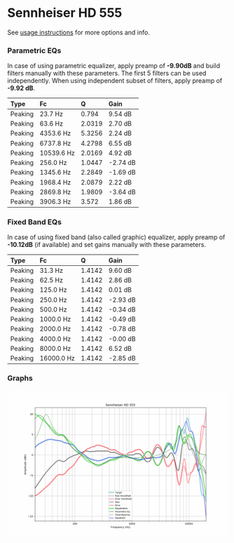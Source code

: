 # Sennheiser HD 555
See [usage instructions](https://github.com/jaakkopasanen/AutoEq#usage) for more options and info.

### Parametric EQs
In case of using parametric equalizer, apply preamp of **-9.90dB** and build filters manually
with these parameters. The first 5 filters can be used independently.
When using independent subset of filters, apply preamp of **-9.92 dB**.

| Type    | Fc         |      Q | Gain     |
|:--------|:-----------|:-------|:---------|
| Peaking | 23.7 Hz    | 0.794  | 9.54 dB  |
| Peaking | 63.6 Hz    | 2.0319 | 2.70 dB  |
| Peaking | 4353.6 Hz  | 5.3256 | 2.24 dB  |
| Peaking | 6737.8 Hz  | 4.2798 | 6.55 dB  |
| Peaking | 10539.6 Hz | 2.0169 | 4.92 dB  |
| Peaking | 256.0 Hz   | 1.0447 | -2.74 dB |
| Peaking | 1345.6 Hz  | 2.2849 | -1.69 dB |
| Peaking | 1968.4 Hz  | 2.0879 | 2.22 dB  |
| Peaking | 2869.8 Hz  | 1.9809 | -3.64 dB |
| Peaking | 3906.3 Hz  | 3.572  | 1.86 dB  |

### Fixed Band EQs
In case of using fixed band (also called graphic) equalizer, apply preamp of **-10.12dB**
(if available) and set gains manually with these parameters.

| Type    | Fc         |      Q | Gain     |
|:--------|:-----------|:-------|:---------|
| Peaking | 31.3 Hz    | 1.4142 | 9.60 dB  |
| Peaking | 62.5 Hz    | 1.4142 | 2.86 dB  |
| Peaking | 125.0 Hz   | 1.4142 | 0.01 dB  |
| Peaking | 250.0 Hz   | 1.4142 | -2.93 dB |
| Peaking | 500.0 Hz   | 1.4142 | -0.34 dB |
| Peaking | 1000.0 Hz  | 1.4142 | -0.49 dB |
| Peaking | 2000.0 Hz  | 1.4142 | -0.78 dB |
| Peaking | 4000.0 Hz  | 1.4142 | -0.00 dB |
| Peaking | 8000.0 Hz  | 1.4142 | 6.52 dB  |
| Peaking | 16000.0 Hz | 1.4142 | -2.85 dB |

### Graphs
![](./Sennheiser%20HD%20555.png)